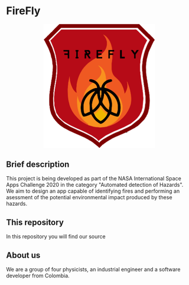 # FireFly
<p align="center">
  <img src="Socialization-Info/firefly.png" width="300">
</p>

## Brief description
This project is being developed as part of the NASA International Space Apps Challenge 2020 in the category "Automated detection of Hazards". We aim to design an app capable of identifying fires and performing an asessment of the potential environmental impact produced by these hazards.

## This repository
In this repository you will find our source 
 
## About us
We are a group of four physicists, an industrial engineer and a software developer from Colombia.
